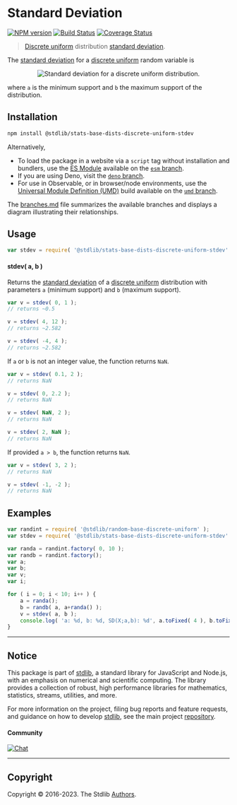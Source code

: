 <!--

@license Apache-2.0

Copyright (c) 2018 The Stdlib Authors.

Licensed under the Apache License, Version 2.0 (the "License");
you may not use this file except in compliance with the License.
You may obtain a copy of the License at

   http://www.apache.org/licenses/LICENSE-2.0

Unless required by applicable law or agreed to in writing, software
distributed under the License is distributed on an "AS IS" BASIS,
WITHOUT WARRANTIES OR CONDITIONS OF ANY KIND, either express or implied.
See the License for the specific language governing permissions and
limitations under the License.

-->

# Standard Deviation

[![NPM version][npm-image]][npm-url] [![Build Status][test-image]][test-url] [![Coverage Status][coverage-image]][coverage-url] <!-- [![dependencies][dependencies-image]][dependencies-url] -->

> [Discrete uniform][discrete-uniform-distribution] distribution [standard deviation][standard-deviation].

<!-- Section to include introductory text. Make sure to keep an empty line after the intro `section` element and another before the `/section` close. -->

<section class="intro">

The [standard deviation][standard-deviation] for a [discrete uniform][discrete-uniform-distribution] random variable is

<!-- <equation class="equation" label="eq:discrete_uniform_standard_deviation" align="center" raw="\operatorname{SD}\left( X \right) = \sqrt{ \frac{\left( b - a + 1 \right)^2 - 1}{12} }" alt="Standard deviation for a discrete uniform distribution."> -->

<div class="equation" align="center" data-raw-text="\operatorname{SD}\left( X \right) = \sqrt{ \frac{\left( b - a + 1 \right)^2 - 1}{12} }" data-equation="eq:discrete_uniform_standard_deviation">
    <img src="https://cdn.jsdelivr.net/gh/stdlib-js/stdlib@591cf9d5c3a0cd3c1ceec961e5c49d73a68374cb/lib/node_modules/@stdlib/stats/base/dists/discrete-uniform/stdev/docs/img/equation_discrete_uniform_standard_deviation.svg" alt="Standard deviation for a discrete uniform distribution.">
    <br>
</div>

<!-- </equation> -->

where `a` is the minimum support and `b` the maximum support of the distribution.

</section>

<!-- /.intro -->

<!-- Package usage documentation. -->

<section class="installation">

## Installation

```bash
npm install @stdlib/stats-base-dists-discrete-uniform-stdev
```

Alternatively,

-   To load the package in a website via a `script` tag without installation and bundlers, use the [ES Module][es-module] available on the [`esm` branch][esm-url].
-   If you are using Deno, visit the [`deno` branch][deno-url].
-   For use in Observable, or in browser/node environments, use the [Universal Module Definition (UMD)][umd] build available on the [`umd` branch][umd-url].

The [branches.md][branches-url] file summarizes the available branches and displays a diagram illustrating their relationships.

</section>

<section class="usage">

## Usage

```javascript
var stdev = require( '@stdlib/stats-base-dists-discrete-uniform-stdev' );
```

#### stdev( a, b )

Returns the [standard deviation][standard-deviation] of a [discrete uniform][discrete-uniform-distribution] distribution with parameters `a` (minimum support) and `b` (maximum support).

```javascript
var v = stdev( 0, 1 );
// returns ~0.5

v = stdev( 4, 12 );
// returns ~2.582

v = stdev( -4, 4 );
// returns ~2.582
```

If `a` or `b` is not an integer value, the function returns `NaN`.

```javascript
var v = stdev( 0.1, 2 );
// returns NaN

v = stdev( 0, 2.2 );
// returns NaN

v = stdev( NaN, 2 );
// returns NaN

v = stdev( 2, NaN );
// returns NaN
```

If provided `a > b`, the function returns `NaN`.

```javascript
var v = stdev( 3, 2 );
// returns NaN

v = stdev( -1, -2 );
// returns NaN
```

</section>

<!-- /.usage -->

<!-- Package usage notes. Make sure to keep an empty line after the `section` element and another before the `/section` close. -->

<section class="notes">

</section>

<!-- /.notes -->

<!-- Package usage examples. -->

<section class="examples">

## Examples

<!-- eslint no-undef: "error" -->

```javascript
var randint = require( '@stdlib/random-base-discrete-uniform' );
var stdev = require( '@stdlib/stats-base-dists-discrete-uniform-stdev' );

var randa = randint.factory( 0, 10 );
var randb = randint.factory();
var a;
var b;
var v;
var i;

for ( i = 0; i < 10; i++ ) {
    a = randa();
    b = randb( a, a+randa() );
    v = stdev( a, b );
    console.log( 'a: %d, b: %d, SD(X;a,b): %d', a.toFixed( 4 ), b.toFixed( 4 ), v.toFixed( 4 ) );
}
```

</section>

<!-- /.examples -->

<!-- Section to include cited references. If references are included, add a horizontal rule *before* the section. Make sure to keep an empty line after the `section` element and another before the `/section` close. -->

<section class="references">

</section>

<!-- /.references -->

<!-- Section for related `stdlib` packages. Do not manually edit this section, as it is automatically populated. -->

<section class="related">

</section>

<!-- /.related -->

<!-- Section for all links. Make sure to keep an empty line after the `section` element and another before the `/section` close. -->


<section class="main-repo" >

* * *

## Notice

This package is part of [stdlib][stdlib], a standard library for JavaScript and Node.js, with an emphasis on numerical and scientific computing. The library provides a collection of robust, high performance libraries for mathematics, statistics, streams, utilities, and more.

For more information on the project, filing bug reports and feature requests, and guidance on how to develop [stdlib][stdlib], see the main project [repository][stdlib].

#### Community

[![Chat][chat-image]][chat-url]

---

## Copyright

Copyright &copy; 2016-2023. The Stdlib [Authors][stdlib-authors].

</section>

<!-- /.stdlib -->

<!-- Section for all links. Make sure to keep an empty line after the `section` element and another before the `/section` close. -->

<section class="links">

[npm-image]: http://img.shields.io/npm/v/@stdlib/stats-base-dists-discrete-uniform-stdev.svg
[npm-url]: https://npmjs.org/package/@stdlib/stats-base-dists-discrete-uniform-stdev

[test-image]: https://github.com/stdlib-js/stats-base-dists-discrete-uniform-stdev/actions/workflows/test.yml/badge.svg?branch=main
[test-url]: https://github.com/stdlib-js/stats-base-dists-discrete-uniform-stdev/actions/workflows/test.yml?query=branch:main

[coverage-image]: https://img.shields.io/codecov/c/github/stdlib-js/stats-base-dists-discrete-uniform-stdev/main.svg
[coverage-url]: https://codecov.io/github/stdlib-js/stats-base-dists-discrete-uniform-stdev?branch=main

<!--

[dependencies-image]: https://img.shields.io/david/stdlib-js/stats-base-dists-discrete-uniform-stdev.svg
[dependencies-url]: https://david-dm.org/stdlib-js/stats-base-dists-discrete-uniform-stdev/main

-->

[chat-image]: https://img.shields.io/gitter/room/stdlib-js/stdlib.svg
[chat-url]: https://gitter.im/stdlib-js/stdlib/

[stdlib]: https://github.com/stdlib-js/stdlib

[stdlib-authors]: https://github.com/stdlib-js/stdlib/graphs/contributors

[umd]: https://github.com/umdjs/umd
[es-module]: https://developer.mozilla.org/en-US/docs/Web/JavaScript/Guide/Modules

[deno-url]: https://github.com/stdlib-js/stats-base-dists-discrete-uniform-stdev/tree/deno
[umd-url]: https://github.com/stdlib-js/stats-base-dists-discrete-uniform-stdev/tree/umd
[esm-url]: https://github.com/stdlib-js/stats-base-dists-discrete-uniform-stdev/tree/esm
[branches-url]: https://github.com/stdlib-js/stats-base-dists-discrete-uniform-stdev/blob/main/branches.md

[discrete-uniform-distribution]: https://en.wikipedia.org/wiki/Discrete_uniform_distribution

[standard-deviation]: https://en.wikipedia.org/wiki/Standard_deviation

</section>

<!-- /.links -->
